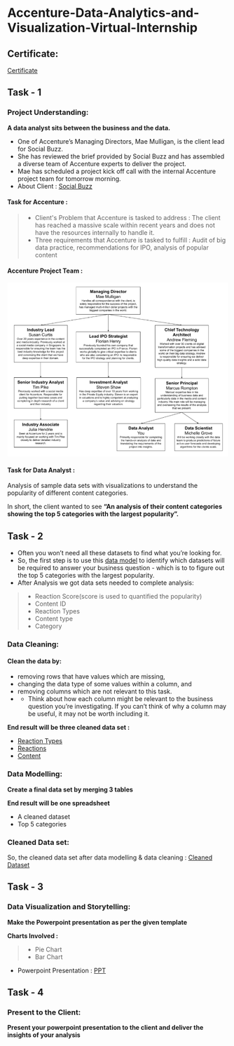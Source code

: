 # Accenture-Data-Analytics-and-Visualization-Virtual-Internship
## Certificate:
[Certificate](https://github.com/SusheelVerma31/Accenture_Data_Analytics_and_Visuliation_Virtual_Intership/blob/main/Certificate.pdf)

## Task - 1
### Project Understanding:
**A data analyst sits between the business and the data.**

 - One of Accenture’s Managing Directors, Mae Mulligan, is the client lead for Social Buzz.
 - She has reviewed the brief provided by Social Buzz and has assembled a diverse team of Accenture experts to deliver the project.
 - Mae has scheduled a project kick off call with the internal Accenture project team for tomorrow morning.
 - About Client : [Social Buzz](https://github.com/SusheelVerma31/Accenture_Data_Analytics_and_Visuliation_Virtual_Intership/blob/main/Data_Analytics%20Client%20Brief%20(1).pdf)

#### Task for Accenture : 

 >- Client's Problem that Accenture is tasked to address : The client has reached a massive scale within recent years and does not have the resources internally to handle it.
 >- Three requirements that Accenture is tasked to fulfill : Audit of big data practice, recommendations for IPO, analysis of popular content
 
 #### Accenture Project Team :
 <img src = "Project Team.png">
 
 #### Task for Data Analyst :
Analysis of sample data sets with visualizations to understand the popularity of different content categories.

In short, the client wanted to see **“An analysis of their content categories showing the top 5 categories with the largest popularity”.** 

## Task - 2
 - Often you won’t need all these datasets to find what you’re looking for.
 - So, the first step is to use this [data model](https://github.com/SusheelVerma31/Accenture_Data_Analytics_and_Visuliation_Virtual_Intership/blob/main/Data%20model%20(1).pdf) to identify which datasets will be required to answer your business question - which is to to figure out the top 5 categories with the largest popularity.
 - After Analysis we got data sets needed to complete analysis:
 >- Reaction Score(score is used to quantified the popularity)
 >- Content ID
 >- Reaction Types
 >- Content type
 >- Category
 
### Data Cleaning:
#### Clean the data by:
 - removing rows that have values which are missing,
 - changing the data type of some values within a column, and
 - removing columns which are not relevant to this task.
 - - Think about how each column might be relevant to the business question you’re investigating. If you can’t think of why a column may be useful, it may not be worth including it.

**End result will be three cleaned data set :**
 - [Reaction Types](https://github.com/SusheelVerma31/Accenture_Data_Analytics_and_Visuliation_Virtual_Intership/blob/main/ReactionTypes.csv)
 - [Reactions](https://github.com/SusheelVerma31/Accenture_Data_Analytics_and_Visuliation_Virtual_Intership/blob/main/Reactions.csv)
 - [Content](https://github.com/SusheelVerma31/Accenture_Data_Analytics_and_Visuliation_Virtual_Intership/blob/main/Content.csv)

### Data Modelling:

**Create a final data set by merging 3 tables**

**End result will be one spreadsheet**
 - A cleaned dataset
 - Top 5 categories
 
 ### Cleaned Data set:
 So, the cleaned data set after data modelling & data cleaning : [Cleaned Dataset](https://github.com/SusheelVerma31/Accenture_Data_Analytics_and_Visuliation_Virtual_Intership/blob/main/Cleaned%20Dataset.xlsx)
 
 ## Task - 3
 ### Data Visualization and Storytelling:
 **Make the Powerpoint presentation as per the given template**
 
 **Charts Involved :**
  >- Pie Chart
  >- Bar Chart
  
 - Powerpoint Presentation : [PPT](https://github.com/SusheelVerma31/Accenture_Data_Analytics_and_Visuliation_Virtual_Intership/blob/main/PowerPoint%20presentation.pptx)
 
 ## Task - 4
 ### Present to the Client:
 **Present your powerpoint presentation to the client and deliver the insights of your analysis** 
 
